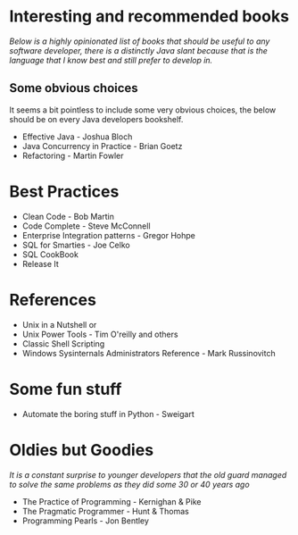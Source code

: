 # Interesting and recommended books

_Below is a highly opinionated list of books that should be useful to any software developer, there is a distinctly Java slant because that is the language that I know best and still prefer to develop in._

## Some obvious choices

It seems a bit pointless to include some very obvious choices, the below should be on every Java developers bookshelf.

* Effective Java - Joshua Bloch
* Java Concurrency in Practice - Brian Goetz
* Refactoring - Martin Fowler

# Best Practices

* Clean Code - Bob Martin
* Code Complete - Steve McConnell
* Enterprise Integration patterns - Gregor Hohpe
* SQL for Smarties - Joe Celko
* SQL CookBook
* Release It

# References

* Unix in a Nutshell or 
* Unix Power Tools - Tim O'reilly and others
* Classic Shell Scripting
* Windows Sysinternals Administrators Reference - Mark Russinovitch

# Some fun stuff

* Automate the boring stuff in Python - Sweigart

# Oldies but Goodies

_It is a constant surprise to younger developers that the old guard managed to solve the same problems as they did some 30 or 40 years ago_

* The Practice of Programming - Kernighan & Pike
* The Pragmatic Programmer - Hunt & Thomas
* Programming Pearls - Jon Bentley
